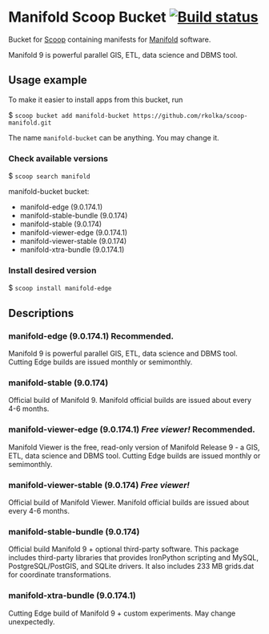 # Manifold Scoop Bucket [![Build status](https://ci.appveyor.com/api/projects/status/xptg33rud6mfr2pg/branch/master?svg=true)](https://ci.appveyor.com/project/rkolka/scoop-manifold/branch/master)

Bucket for [Scoop](http://scoop.sh) containing manifests for [Manifold](http://manifold.net) software.

Manifold 9 is powerful parallel GIS, ETL, data science and DBMS tool.

## Usage example

To make it easier to install apps from this bucket, run

$ `scoop bucket add manifold-bucket https://github.com/rkolka/scoop-manifold.git`

The name `manifold-bucket` can be anything. You may change it.

### Check available versions

$ `scoop search manifold`

manifold-bucket bucket:

- manifold-edge (9.0.174.1)
- manifold-stable-bundle (9.0.174)
- manifold-stable (9.0.174)
- manifold-viewer-edge (9.0.174.1)
- manifold-viewer-stable (9.0.174)
- manifold-xtra-bundle (9.0.174.1)

### Install desired version

$ `scoop install manifold-edge`

## Descriptions

### manifold-edge (9.0.174.1) **Recommended.**

Manifold 9 is powerful parallel GIS, ETL, data science and DBMS tool. Cutting Edge builds are issued monthly or semimonthly.

### manifold-stable (9.0.174)

Official build of Manifold 9. Manifold official builds are issued about every 4-6 months.

### manifold-viewer-edge (9.0.174.1) ***Free viewer!*** **Recommended.**

Manifold Viewer is the free, read-only version of Manifold Release 9 - a GIS, ETL, data science and DBMS tool. Cutting Edge builds are issued monthly or semimonthly.

### manifold-viewer-stable (9.0.174) ***Free viewer!***

Official build of Manifold Viewer. Manifold official builds are issued about every 4-6 months.

### manifold-stable-bundle (9.0.174)

Official build Manifold 9 + optional third-party software. This package includes third-party libraries that provides IronPython scripting and MySQL, PostgreSQL/PostGIS, and SQLite drivers. It also includes 233 MB grids.dat for coordinate transformations.

### manifold-xtra-bundle (9.0.174.1)

Cutting Edge build of Manifold 9 + custom experiments. May change unexpectedly.
